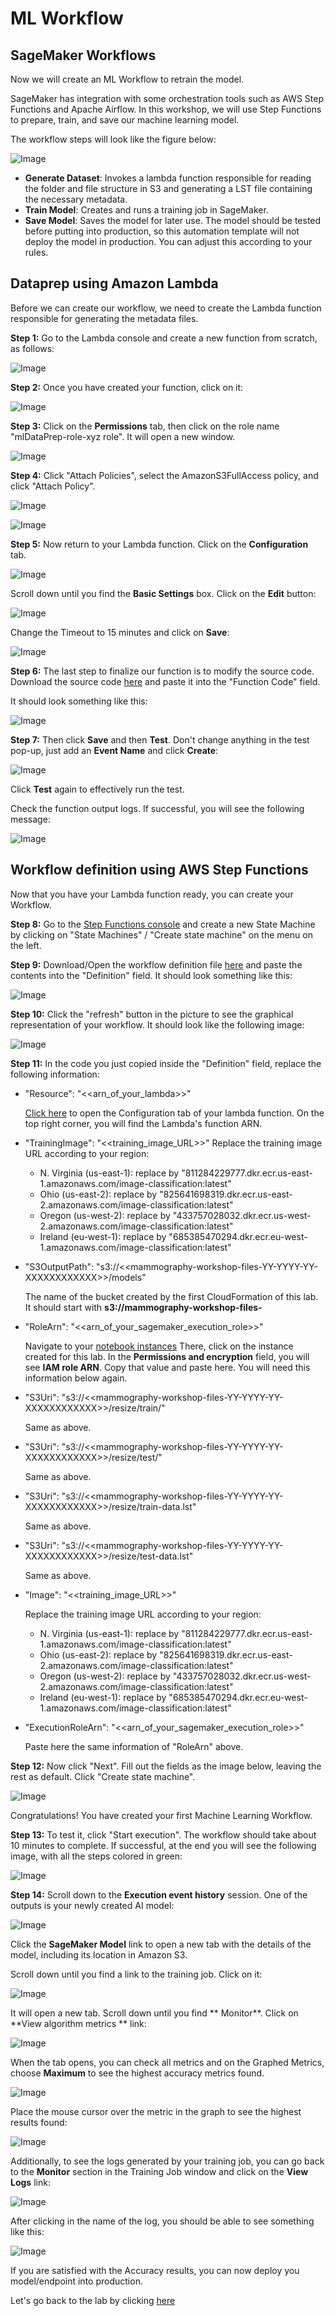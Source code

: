 # ML Workflow


## SageMaker Workflows

Now we will create an ML Workflow to retrain the model.

SageMaker has integration with some orchestration tools such as AWS Step Functions and Apache Airflow.
In this workshop, we will use Step Functions to prepare, train, and save our machine learning model.

The workflow steps will look like the figure below:

![Image](./images/Figure_1.png)

- **Generate Dataset**: Invokes a lambda function responsible for reading the folder and file structure in S3 and generating a LST file containing the necessary metadata.
- **Train Model**: Creates and runs a training job in SageMaker.
- **Save Model**: Saves the model for later use. The model should be tested before putting into production, so this automation template will not deploy the model in production. You can adjust this according to your rules. 

## Dataprep using Amazon Lambda

Before we can create our workflow, we need to create the Lambda function responsible for generating the metadata files.

**Step 1:** Go to the Lambda console and create a new function from scratch, as follows:

![Image](./images/Figure_2.png)

**Step 2:** Once you have created your function, click on it:

![Image](./images/Figure_3.png)

**Step 3:** Click on the **Permissions** tab, then click on the role name "mlDataPrep-role-xyz role". It will open a new window.

![Image](./images/Figure_4.png)

**Step 4:** Click "Attach Policies", select the AmazonS3FullAccess policy, and click "Attach Policy".

![Image](./images/Figure_5.png)

![Image](./images/Figure_6.png)

**Step 5:** Now return to your Lambda function. Click on the **Configuration** tab.

![Image](./images/lambda-configuration-tab.png)


Scroll down until you find the **Basic Settings** box. Click on the **Edit** button: 

![Image](./images/basic-settings.png)


Change the Timeout to 15 minutes and click on **Save**:

![Image](./images/Figure_7.png)


**Step 6:** The last step to finalize our function is to modify the source code. Download the source code [here](code/generate_lst_lambda_template.py?raw=True) and paste it into the "Function Code" field.

It should look something like this:

![Image](./images/lambda-function-code.png)


**Step 7:** Then click **Save** and then **Test**. Don't change anything in the test pop-up, just add an **Event Name** and click **Create**:
 
![Image](./images/test-pop-up.png)

Click **Test** again to effectively run the test. 
 
Check the function output logs. If successful, you will see the following message:

![Image](./images/Figure_8.png)

## Workflow definition using AWS Step Functions

Now that you have your Lambda function ready, you can create your Workflow.

**Step 8:** Go to the [Step Functions console](https://console.aws.amazon.com/states/home) and create a new State Machine by clicking on "State Machines" / "Create state machine" on the menu on the left.

**Step 9:** Download/Open the workflow definition file [here](code/model_workflow_template.json?raw=True) and paste the contents into the "Definition" field.
It should look something like this:

![Image](./images/paste-workflow-code.png)

**Step 10:** Click the "refresh" button in the picture to see the graphical representation of your workflow. It should look like the following image:

![Image](./images/Figure_9.png)

**Step 11:** In the code you just copied inside the "Definition" field, replace the following information:

- "Resource": "<<arn_of_your_lambda>>"

    [Click here](https://console.aws.amazon.com/lambda/home?/functions/mlDataPrep#/functions/mlDataPrep?tab=configuration) to open the Configuration tab of your lambda function. On the top right corner, you will find the Lambda's function ARN.
- "TrainingImage": "<<training_image_URL>>"
    Replace the training image URL according to your region:
    - N. Virginia (us-east-1): replace by "811284229777.dkr.ecr.us-east-1.amazonaws.com/image-classification:latest"
    - Ohio (us-east-2): replace by "825641698319.dkr.ecr.us-east-2.amazonaws.com/image-classification:latest"
    - Oregon (us-west-2): replace by "433757028032.dkr.ecr.us-west-2.amazonaws.com/image-classification:latest"
    - Ireland (eu-west-1): replace by "685385470294.dkr.ecr.eu-west-1.amazonaws.com/image-classification:latest"
- "S3OutputPath": "s3://<\<mammography-workshop-files-YY-YYYY-YY-XXXXXXXXXXXX>\>/models"

    The name of the bucket created by the first CloudFormation of this lab. It should start with **s3://mammography-workshop-files-**
    
- "RoleArn": "<<arn_of_your_sagemaker_execution_role>>"

    Navigate to your [notebook instances](https://console.aws.amazon.com/sagemaker/home#/notebook-instances)
    There, click on the instance created for this lab. In the **Permissions and encryption** field, you will see **IAM role ARN**. Copy that value and paste here. You will need this information below again.
     
- "S3Uri": "s3://<\<mammography-workshop-files-YY-YYYY-YY-XXXXXXXXXXXX>\>/resize/train/"

    Same as above.
- "S3Uri": "s3://<\<mammography-workshop-files-YY-YYYY-YY-XXXXXXXXXXXX>\>/resize/test/"

    Same as above.
- "S3Uri": "s3://<\<mammography-workshop-files-YY-YYYY-YY-XXXXXXXXXXXX>\>/resize/train-data.lst"

    Same as above.
- "S3Uri": "s3://<\<mammography-workshop-files-YY-YYYY-YY-XXXXXXXXXXXX>\>/resize/test-data.lst"

    Same as above.
- "Image": "<<training_image_URL>>" 

    Replace the training image URL according to your region:
    - N. Virginia (us-east-1): replace by "811284229777.dkr.ecr.us-east-1.amazonaws.com/image-classification:latest"
    - Ohio (us-east-2): replace by "825641698319.dkr.ecr.us-east-2.amazonaws.com/image-classification:latest"
    - Oregon (us-west-2): replace by "433757028032.dkr.ecr.us-west-2.amazonaws.com/image-classification:latest"
    - Ireland (eu-west-1): replace by "685385470294.dkr.ecr.eu-west-1.amazonaws.com/image-classification:latest"

- "ExecutionRoleArn": "<<arn_of_your_sagemaker_execution_role>>"

    Paste here the same information of "RoleArn" above.
    
    
**Step 12:** Now click "Next". Fill out the fields as the image below, leaving the rest as default. Click "Create state machine".

![Image](./images/Figure_10.png)

Congratulations! You have created your first Machine Learning Workflow. 

**Step 13:** To test it, click "Start execution". The workflow should take about 10 minutes to complete. If successful, at the end you will see the following image, with all the steps colored in green:

![Image](./images/Figure_11.png)

**Step 14:** Scroll down to the **Execution event history** session. One of the outputs is your newly created AI model:

![Image](./images/New_AI_Model.png)

Click the **SageMaker Model** link to open a new tab with the details of the model, including its location in Amazon S3.

Scroll down until you find a link to the training job. Click on it:

![Image](./images/training-job.png)

It will open a new tab. Scroll down until you find ** Monitor**. Click on **View algorithm metrics ** link:

![Image](./images/view-logs.png)

When the tab opens, you can check all metrics and on the Graphed Metrics, choose **Maximum** to see the highest accuracy metrics found.

![Image](./images/Maximum-metric.png)

Place the mouse cursor over the metric in the graph to see the highest results found:

![Image](./images/Accuracy.png)

Additionally, to see the logs generated by your training job, you can go back to the **Monitor** section in the Training Job window and click on the **View Logs** link:

![Image](./images/view-logs.png)

After clicking in the name of the log, you should be able to see something like this:

![Image](./images/cloud-watch-logs.png)

If you are satisfied with the Accuracy results, you can now deploy you model/endpoint into production.


Let's go back to the lab by clicking [here](/../../#5---step-functions)